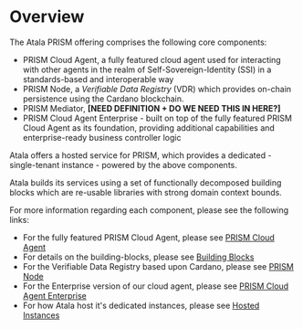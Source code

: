 # Overview

The Atala PRISM offering comprises the following core components:

- PRISM Cloud Agent, a fully featured cloud agent used for interacting with other agents in the realm of Self-Sovereign-Identity (SSI) in a standards-based and interoperable way
- PRISM Node, a *Verifiable Data Registry* (VDR) which provides on-chain persistence using the Cardano blockchain.
- PRISM Mediator, **[NEED DEFINITION + DO WE NEED THIS IN HERE?]**
- PRISM Cloud Agent Enterprise - built on top of the fully featured PRISM Cloud Agent as its foundation, providing additional capabilities and enterprise-ready business controller logic

Atala offers a hosted service for PRISM, which provides a dedicated - single-tenant instance - powered by the above components.

Atala builds its services using a set of functionally decomposed building blocks which are re-usable libraries with strong domain context bounds.  

For more information regarding each component, please see the following links:
  - For the fully featured PRISM Cloud Agent, please see [PRISM Cloud Agent](prism-cloud-agent/overview)
  - For details on the building-blocks, please see [Building Blocks](prism-cloud-agent/building-blocks)
  - For the Verifiable Data Registry based upon Cardano, please see [PRISM Node](prism-node)
  - For the Enterprise version of our cloud agent, please see [PRISM Cloud Agent Enterprise](prism-cloud-agent-enterprise/overview)
  - For how Atala host it's dedicated instances, please see [Hosted Instances](infrastructure/hosted-instances)
